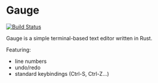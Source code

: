 # Gauge
[![Build Status](https://travis-ci.org/IGI-111/gauge.svg?branch=master)](https://travis-ci.org/IGI-111/gauge)

Gauge is a simple terminal-based text editor written in Rust.

Featuring:
* line numbers
* undo/redo
* standard keybindings (Ctrl-S, Ctrl-Z...)
